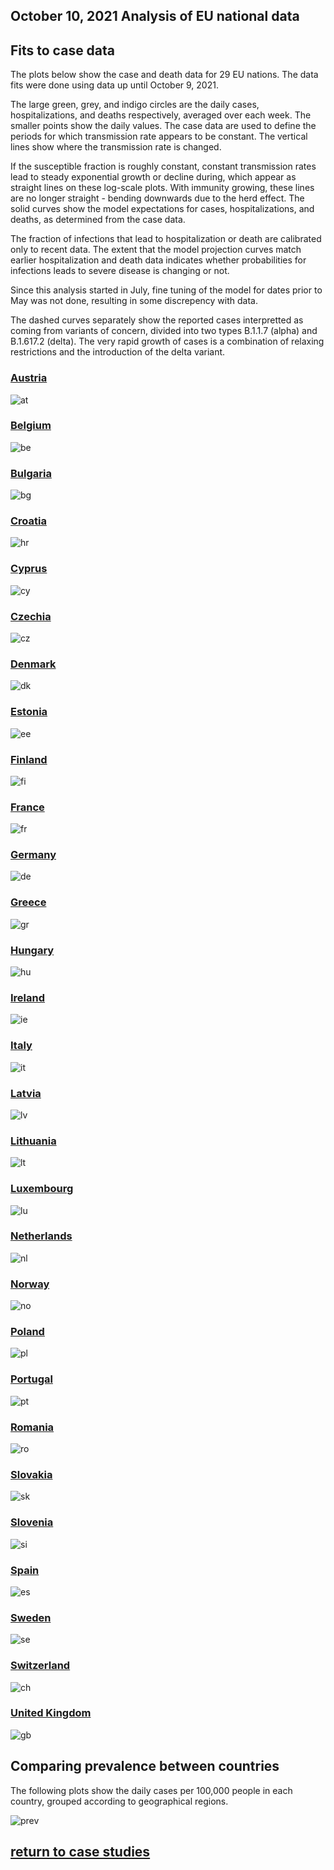 ## October 10, 2021 Analysis of EU national data

## Fits to case data

The plots below show the case and death data for 29 EU nations.
The data fits were done using data up until October 9, 2021.

The large green, grey, and indigo circles are the daily cases, hospitalizations, and deaths respectively, averaged over each week.
The smaller points show the daily values.
The case data are used to define the periods for which transmission rate appears to be constant.
The vertical lines show where the transmission rate is changed.

If the susceptible fraction is roughly constant, constant transmission rates
lead to steady exponential growth or decline during, which appear as straight lines on
these log-scale plots.
With immunity growing, these lines are no longer straight - bending downwards due to the herd effect.
The solid curves show the model expectations for cases, hospitalizations, and deaths, as determined from
the case data.

The fraction of infections that lead to hospitalization or death are calibrated only to recent data.
The extent that the model projection curves match earlier hospitalization and death data
indicates whether probabilities for infections leads to severe disease is changing or not.

Since this analysis started in July, fine tuning of the model for dates prior to May was not done, resulting in
some discrepency with data.

The dashed curves separately show the reported cases interpretted as coming
from variants of
concern, divided into two types B.1.1.7 (alpha) and B.1.617.2 (delta).
The very rapid growth of cases is a combination of relaxing restrictions and the introduction of the delta variant.

### [Austria](img/at_2_9_1010.pdf)

![at](img/at_2_9_1010.png)

### [Belgium](img/be_2_9_1010.pdf)

![be](img/be_2_9_1010.png)

### [Bulgaria](img/bg_2_9_1010.pdf)

![bg](img/bg_2_9_1010.png)

### [Croatia](img/hr_2_9_1010.pdf)

![hr](img/hr_2_9_1010.png)

### [Cyprus](img/cy_2_9_1010.pdf)

![cy](img/cy_2_9_1010.png)

### [Czechia](img/cz_2_9_1010.pdf)

![cz](img/cz_2_9_1010.png)

### [Denmark](img/dk_2_9_1010.pdf)

![dk](img/dk_2_9_1010.png)

### [Estonia](img/ee_2_9_1010.pdf)

![ee](img/ee_2_9_1010.png)

### [Finland](img/fi_2_9_1010.pdf)

![fi](img/fi_2_9_1010.png)

### [France](img/fr_2_9_1010.pdf)

![fr](img/fr_2_9_1010.png)

### [Germany](img/de_2_9_1010.pdf)

![de](img/de_2_9_1010.png)

### [Greece](img/gr_2_9_1010.pdf)

![gr](img/gr_2_9_1010.png)

### [Hungary](img/hu_2_9_1010.pdf)

![hu](img/hu_2_9_1010.png)

### [Ireland](img/ie_2_9_1010.pdf)

![ie](img/ie_2_9_1010.png)

### [Italy](img/it_2_9_1010.pdf)

![it](img/it_2_9_1010.png)

### [Latvia](img/lv_2_9_1010.pdf)

![lv](img/lv_2_9_1010.png)

### [Lithuania](img/lt_2_9_1010.pdf)

![lt](img/lt_2_9_1010.png)

### [Luxembourg](img/lu_2_9_1010.pdf)

![lu](img/lu_2_9_1010.png)

### [Netherlands](img/nl_2_9_1010.pdf)

![nl](img/nl_2_9_1010.png)

### [Norway](img/no_2_9_1010.pdf)

![no](img/no_2_9_1010.png)

### [Poland](img/pl_2_9_1010.pdf)

![pl](img/pl_2_9_1010.png)

### [Portugal](img/pt_2_9_1010.pdf)

![pt](img/pt_2_9_1010.png)

### [Romania](img/ro_2_9_1010.pdf)

![ro](img/ro_2_9_1010.png)

### [Slovakia](img/sk_2_9_1010.pdf)

![sk](img/sk_2_9_1010.png)

### [Slovenia](img/si_2_9_1010.pdf)

![si](img/si_2_9_1010.png)

### [Spain](img/es_2_9_1010.pdf)

![es](img/es_2_9_1010.png)

### [Sweden](img/se_2_9_1010.pdf)

![se](img/se_2_9_1010.png)

### [Switzerland](img/ch_2_9_1010.pdf)

![ch](img/ch_2_9_1010.png)

### [United Kingdom](img/gb_2_9_1010.pdf)

![gb](img/gb_2_9_1010.png)

## Comparing prevalence between countries

The following plots show the daily cases per 100,000 people in each country, grouped according to geographical regions.

![prev](img/EU_2_9_1010_prevalence.png)

## [return to case studies](../index.md)

